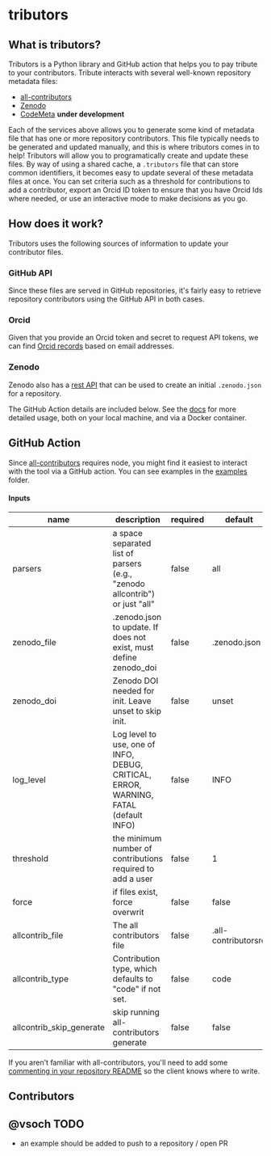 # tributors

<!-- ALL-CONTRIBUTORS-BADGE:START - Do not remove or modify this section -->
<!-- ALL-CONTRIBUTORS-BADGE:END -->

## What is tributors?

Tributors is a Python library and GitHub action that helps you to pay tribute to your
contributors. Tribute interacts with several well-known repository metadata files:

 - [all-contributors](https://github.com/all-contributors)
 - [Zenodo](https://zenodo.org)
 - [CodeMeta](https://codemeta.github.io/) **under development**

Each of the services above allows you to generate some kind of metadata file
that has one or more repository contributors. This file typically needs to be
generated and updated manually, and this is where tributors comes in to help!
Tributors will allow you to programatically create and update these files.
By way of using a shared cache, a `.tributors` file that can store common
identifiers, it becomes easy to update several of these metadata files at once.
You can set criteria such as a threshold for contributions to add a contributor,
export an Orcid ID token to ensure that you have Orcid Ids where needed,
or use an interactive mode to make decisions as you go.

## How does it work?

Tributors uses the following sources of information to update your contributor
files.

### GitHub API

Since these files are served in GitHub repositories, it's fairly easy to
retrieve repository contributors using the GitHub API in both cases.

### Orcid

Given that you provide an Orcid token and secret to request API tokens, we can find [Orcid records](https://members.orcid.org/api/tutorial/read-orcid-records) based on email addresses.

### Zenodo

Zenodo also has a [rest API](https://developers.zenodo.org/) that can be used to create an initial `.zenodo.json` for a repository. 

The GitHub Action details are included below. See the [docs](docs) for more detailed
usage, both on your local machine, and via a Docker container.

## GitHub Action

Since [all-contributors](https://github.com/all-contributors) requires node,
you might find it easiest to interact with the tool via a GitHub action.
You can see examples in the [examples](examples) folder.

#### Inputs

| name | description | required | default |
|------|-------------|----------|---------|
| parsers | a space separated list of parsers (e.g., "zenodo allcontrib") or just "all" | false | all | 
| zenodo_file | .zenodo.json to update. If does not exist, must define zenodo_doi | false | .zenodo.json | 
| zenodo_doi | Zenodo DOI needed for init. Leave unset to skip init. | false | unset | 
| log_level | Log level to use, one of INFO, DEBUG, CRITICAL, ERROR, WARNING, FATAL (default INFO) | false | INFO | 
| threshold | the minimum number of contributions required to add a user | false | 1 | 
| force | if files exist, force overwrit | false | false |
| allcontrib_file |The all contributors file | false | .all-contributorsrc |
| allcontrib_type |Contribution type, which defaults to "code" if not set. | false | code |
| allcontrib_skip_generate | skip running all-contributors generate | false | false |

If you aren't familiar with all-contributors, you'll need to add some
[commenting in your repository README](https://allcontributors.org/docs/en/cli/usage)
so the client knows where to write.

## Contributors

<!-- ALL-CONTRIBUTORS-LIST:START - Do not remove or modify this section -->
<!-- ALL-CONTRIBUTORS-LIST:END -->


## @vsoch TODO

 - an example should be added to push to a repository / open PR
